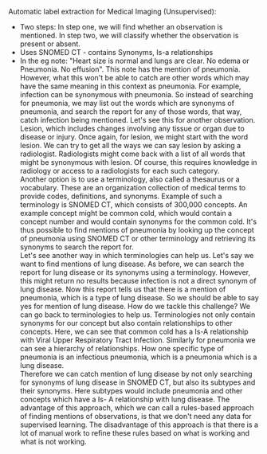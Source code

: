 Automatic label extraction for Medical Imaging (Unsupervised):
* Two steps: In step one, we will find whether an observation is mentioned. In step two, we will classify whether the observation is present or absent. 
* Uses SNOMED CT - contains Synonyms, Is-a relationships
* In the eg note: "Heart size is normal and lungs are clear. No edema or Pneumonia. No effusion". This note has the mention of pneumonia. However, what this won't be able to catch are other words which may have the same meaning in this context as pneumonia. For example, infection can be synonymous with pneumonia. So instead of searching for pneumonia, we may list out the words which are synonyms of pneumonia, and search the report for any of those words, that way, catch infection being mentioned.  Let's see this for another observation. Lesion, which includes changes involving any tissue or organ due to disease or injury. Once again, for lesion, we might start with the word lesion. We can try to get all the ways we can say lesion by asking a radiologist. Radiologists might come back with a list of all words that might be synonymous with lesion. Of course, this requires knowledge in radiology or access to a radiologists for each such category. </br> Another option is to use a terminology, also called a thesaurus or a vocabulary. These are an organization collection of medical terms to provide codes, definitions, and synonyms. Example of such a terminology is SNOMED CT, which consists of 300,000 concepts. An example concept might be common cold, which would contain a concept number and would contain synonyms for the common cold. It's thus possible to find mentions of pneumonia by looking up the concept of pneumonia using SNOMED CT or other terminology and retrieving its synonyms to search the report for. </br> Let's see another way in which terminologies can help us. Let's say we want to find mentions of lung disease. As before, we can search the report for lung disease or its synonyms using a terminology. However, this might return no results because infection is not a direct synonym of lung disease. Now this report tells us that there is a mention of pneumonia, which is a type of lung disease. So we should be able to say yes for mention of lung disease. How do we tackle this challenge? We can go back to terminologies to help us. Terminologies not only contain synonyms for our concept but also contain relationships to other concepts. Here, we can see that common cold has a Is-A relationship with Viral Upper Respiratory Tract Infection. Similarly for pneumonia we can see a hierarchy of relationships. How one specific type of pneumonia is an infectious pneumonia, which is a pneumonia which is a lung disease. </br> Therefore we can catch mention of lung disease by not only searching for synonyms of lung disease in SNOMED CT, but also its subtypes and their synonyms. Here subtypes would include pneumonia and other concepts which have a Is- A relationship with lung disease. The advantage of this approach, which we can call a rules-based approach of finding mentions of observations, is that we don't need any data for supervised learning. The disadvantage of this approach is that there is a lot of manual work to refine these rules based on what is working and what is not working.












